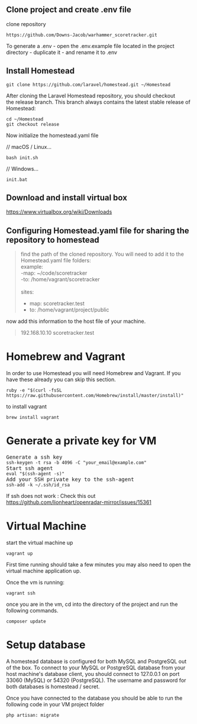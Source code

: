 ## Clone project and create .env file

clone repository 

<pre><code>https://github.com/Downs-Jacob/warhammer_scoretracker.git</pre></code>

To generate a .env - open the .env.example file located in the project directory - duplicate it - and rename it to .env

## Install Homestead
<pre><code>git clone https://github.com/laravel/homestead.git ~/Homestead</code></pre>

After cloning the Laravel Homestead repository, you should checkout the release branch. This branch always contains the latest stable release of Homestead:

<pre><code>cd ~/Homestead
git checkout release</code></pre>

Now initialize the homestead.yaml file 

// macOS / Linux...
<pre><code>bash init.sh</pre></code>

// Windows...
<pre><code>init.bat</pre></code>

## Download and install virtual box

https://www.virtualbox.org/wiki/Downloads



## Configuring Homestead.yaml file for sharing the repository to homestead

>find the path of the cloned repository. You will need to add it to the Homestead.yaml file
>folders:<br>
>      example:<br>
>        -map: ~/code/scoretracker<br>
>        -to: /home/vagrant/scoretracker<br>
><br>
>sites:
>    - map: scoretracker.test<br>
>    - to: /home/vagrant/project/public

now add this information to the host file of your machine.

>192.168.10.10 scoretracker.test

# Homebrew and Vagrant
In order to use Homestead you will need Homebrew and Vagrant. If you have these already you can skip this section.

<pre><code>ruby -e "$(curl -fsSL https://raw.githubusercontent.com/Homebrew/install/master/install)"</pre></code>

to install vagrant
<pre><code>brew install vagrant</pre></code>

# Generate a private key for VM

<pre>Generate a ssh key 
<code>ssh-keygen -t rsa -b 4096 -C "your_email@example.com"</code>
Start ssh agent 
<code>eval "$(ssh-agent -s)"</code>
Add your SSH private key to the ssh-agent 
<code>ssh-add -k ~/.ssh/id_rsa</code>
</pre>

If ssh does not work : Check this out https://github.com/lionheart/openradar-mirror/issues/15361

# Virtual Machine 
start the virtual machine up
<pre><code>vagrant up</pre></code>

First time running should take a few minutes you may also need to open the virtual machine application up. 

Once the vm is running: 

<pre><code>vagrant ssh</pre></code>

once you are in the vm, cd into the directory of the project and run the following commands. 

<pre><code>composer update</pre></code>

# Setup database 

A homestead database is configured for both MySQL and PostgreSQL out of the box. To connect to your MySQL or PostgreSQL database from your host machine's database client, you should connect to 127.0.0.1 on port 33060 (MySQL) or 54320 (PostgreSQL). The username and password for both databases is homestead / secret.

Once you have connected to the database you should be able to run the following code in your VM project folder
<pre><code>php artisan: migrate</pre></code>


